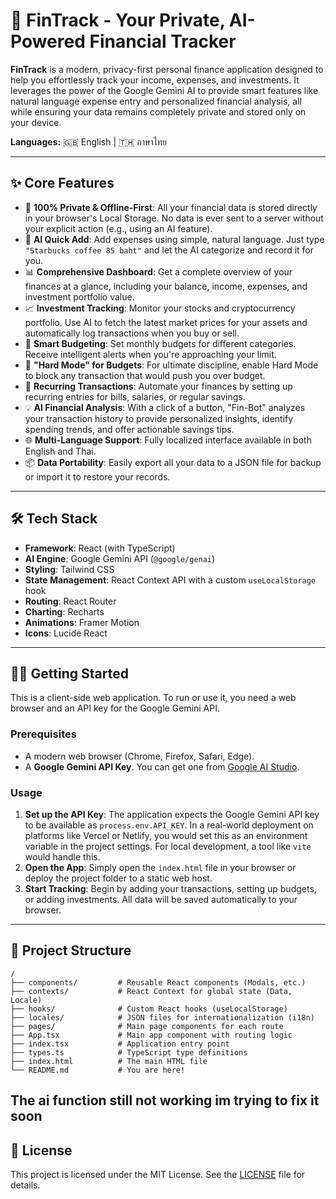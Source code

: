 
# 🚀 FinTrack - Your Private, AI-Powered Financial Tracker


**FinTrack** is a modern, privacy-first personal finance application designed to help you effortlessly track your income, expenses, and investments. It leverages the power of the Google Gemini AI to provide smart features like natural language expense entry and personalized financial analysis, all while ensuring your data remains completely private and stored only on your device.

**Languages:** 🇬🇧 English | 🇹🇭 ภาษาไทย

---

## ✨ Core Features

*   🔐 **100% Private & Offline-First**: All your financial data is stored directly in your browser's Local Storage. No data is ever sent to a server without your explicit action (e.g., using an AI feature).
*   🤖 **AI Quick Add**: Add expenses using simple, natural language. Just type `"Starbucks coffee 85 baht"` and let the AI categorize and record it for you.
*   📊 **Comprehensive Dashboard**: Get a complete overview of your finances at a glance, including your balance, income, expenses, and investment portfolio value.
*   📈 **Investment Tracking**: Monitor your stocks and cryptocurrency portfolio. Use AI to fetch the latest market prices for your assets and automatically log transactions when you buy or sell.
*   🎯 **Smart Budgeting**: Set monthly budgets for different categories. Receive intelligent alerts when you're approaching your limit.
*   🚨 **"Hard Mode" for Budgets**: For ultimate discipline, enable Hard Mode to block any transaction that would push you over budget.
*   🔁 **Recurring Transactions**: Automate your finances by setting up recurring entries for bills, salaries, or regular savings.
*   💡 **AI Financial Analysis**: With a click of a button, "Fin-Bot" analyzes your transaction history to provide personalized insights, identify spending trends, and offer actionable savings tips.
*   🌐 **Multi-Language Support**: Fully localized interface available in both English and Thai.
*   📦 **Data Portability**: Easily export all your data to a JSON file for backup or import it to restore your records.

---

## 🛠️ Tech Stack

*   **Framework**: React (with TypeScript)
*   **AI Engine**: Google Gemini API (`@google/genai`)
*   **Styling**: Tailwind CSS
*   **State Management**: React Context API with a custom `useLocalStorage` hook
*   **Routing**: React Router
*   **Charting**: Recharts
*   **Animations**: Framer Motion
*   **Icons**: Lucide React

---

## 🏃‍♀️ Getting Started

This is a client-side web application. To run or use it, you need a web browser and an API key for the Google Gemini API.

### Prerequisites

*   A modern web browser (Chrome, Firefox, Safari, Edge).
*   A **Google Gemini API Key**. You can get one from [Google AI Studio](https://aistudio.google.com/app/apikey).

### Usage

1.  **Set up the API Key**: The application expects the Google Gemini API key to be available as `process.env.API_KEY`. In a real-world deployment on platforms like Vercel or Netlify, you would set this as an environment variable in the project settings. For local development, a tool like `vite` would handle this.
2.  **Open the App**: Simply open the `index.html` file in your browser or deploy the project folder to a static web host.
3.  **Start Tracking**: Begin by adding your transactions, setting up budgets, or adding investments. All data will be saved automatically to your browser.

---

## 📂 Project Structure

```
/
├── components/         # Reusable React components (Modals, etc.)
├── contexts/           # React Context for global state (Data, Locale)
├── hooks/              # Custom React hooks (useLocalStorage)
├── locales/            # JSON files for internationalization (i18n)
├── pages/              # Main page components for each route
├── App.tsx             # Main app component with routing logic
├── index.tsx           # Application entry point
├── types.ts            # TypeScript type definitions
├── index.html          # The main HTML file
└── README.md           # You are here!
```
The ai function still not working im trying to fix it soon
---

## 📄 License

This project is licensed under the MIT License. See the [LICENSE](LICENSE) file for details.
